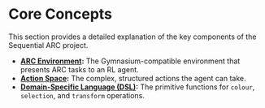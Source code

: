 # Core Concepts

This section provides a detailed explanation of the key components of the Sequential ARC project.

* **[ARC Environment](./environment.md):** The Gymnasium-compatible environment that presents ARC tasks to an RL agent.
* **[Action Space](./action_space.md):** The complex, structured actions the agent can take.
* **[Domain-Specific Language (DSL)](./dsl/README.md):** The primitive functions for `colour`, `selection`, and `transform` operations.
